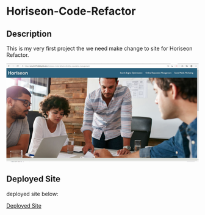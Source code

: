 # Horiseon-Code-Refactor

## Description
This is my very first project the we need make change to site for Horiseon Refactor.


![Portfolio Site](./assets/images/HorieonSite.jpg)

## Deployed Site
deployed site below:

[Deployed Site](https://eloy522752868.github.io/Horiseon-Code-Refactor/)
